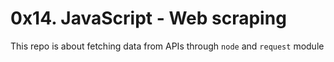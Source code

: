 # 0x14. JavaScript - Web scraping

This repo is about fetching data from APIs through `node` and `request` module
